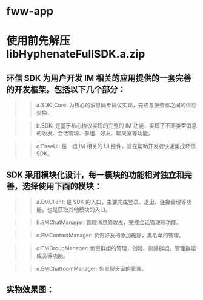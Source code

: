 # fww-app
# 使用前先解压 libHyphenateFullSDK.a.zip

## 环信 SDK 为用户开发 IM 相关的应用提供的一套完善的开发框架。包括以下几个部分：

>> a.SDK_Core: 为核心的消息同步协议实现，完成与服务器之间的信息交换。

>> b.SDK: 是基于核心协议实现的完整的 IM 功能，实现了不同类型消息的收发、会话管理、群组、好友、聊天室等功能。

>> c.EaseUI: 是一组 IM 相关的 UI 控件，旨在帮助开发者快速集成环信 SDK。

## SDK 采用模块化设计，每一模块的功能相对独立和完善，选择使用下面的模块：

>> a.EMClient: 是 SDK 的入口，主要完成登录、退出、连接管理等功能。也是获取其他模块的入口。

>> b.EMChatManager: 管理消息的收发，完成会话管理等功能。

>> c.EMContactManager: 负责好友的添加删除，黑名单的管理。

>> d.EMGroupManager: 负责群组的管理，创建、删除群组，管理群组成员等功能。

>> e.EMChatroomManager: 负责聊天室的管理。

## 实物效果图：
